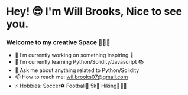 # Hey! 😎 I'm Will Brooks, Nice to see you.

### Welcome to my creative Space 👨🏾‍💻 

- 🔭 I’m currently working on something inspiring 🎨
- 🌱 I’m currently learning Python/Solidity/Javascript  📚
- 💬 Ask me about anything related to Python/Solidity
- 📫 How to reach me: wil.brooks07@gmail.com
- ⚡ Hobbies: 
         Soccer⚽️
         Football🏈
         5k🥇
         Hiking🧗🏾‍♂️ 

